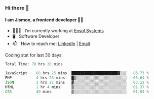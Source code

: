 ### Hi there 👋

#### I am Jismon, a frontend developer 👦🏻

- 🧑🏻‍💻   &nbsp; I’m currently working at <a href='https://www.ensolsystems.com/' target="_blank">Ensol Systems</a>
- 🖥   &nbsp; Software Developer
- 📫   &nbsp; How to reach me: <a href='https://www.linkedin.com/in/jismonthomas/'>LinkedIn</a> | <a href='mailto:hellojismonthomas@gmail.com'>Email</a>

Coding stat for last 30 days:
<!--START_SECTION:waka-->

```javascript
Total Time: 78 hrs 20 mins

JavaScript    68 hrs 25 mins  █████████████████████▓░░░   86.73 %
PHP           4 hrs 26 mins   █▒░░░░░░░░░░░░░░░░░░░░░░░   05.64 %
JSON          2 hrs 27 mins   ▓░░░░░░░░░░░░░░░░░░░░░░░░   03.12 %
HTML          1 hr 4 mins     ▒░░░░░░░░░░░░░░░░░░░░░░░░   01.37 %
CSS           49 mins         ▒░░░░░░░░░░░░░░░░░░░░░░░░   01.04 %
```

<!--END_SECTION:waka-->

<!--
**jismonthomas/jismonthomas** is a ✨ _special_ ✨ repository because its `README.md` (this file) appears on your GitHub profile.

Here are some ideas to get you started:

- 🔭 I’m currently working on ...
- 🌱 I’m currently learning ...
- 👯 I’m looking to collaborate on ...
- 🤔 I’m looking for help with ...
- 💬 Ask me about ...
- 📫 How to reach me: ...
- 😄 Pronouns: ...
- ⚡ Fun fact: ...
-->

